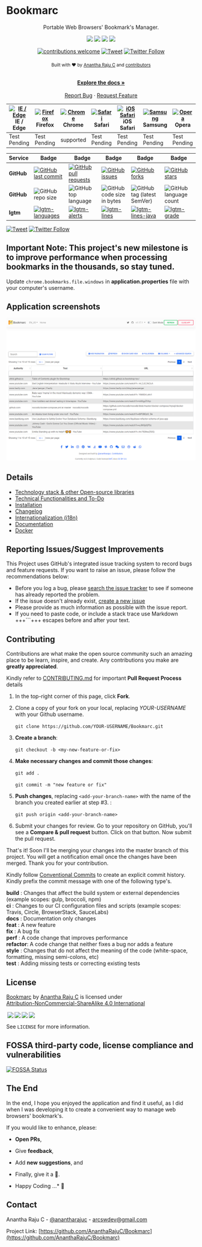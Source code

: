 <!--
*** Thanks for checking out Bookmarc. If you have a suggestion that would 
*** make this better, please fork the repo and create a pull request
*** or simply open an issue with the tag "enhancement". Thanks again!
-->

# Bookmarc

<p align="center">Portable Web Browsers' Bookmark's Manager.</p>

<p align="center">
<img src="https://img.shields.io/badge/HTML-239120?style=for-the-badge&logo=html5&logoColor=white" /> <img src="https://img.shields.io/badge/CSS-239120?style=for-the-badge&logo=css3&logoColor=white" /> <img src="https://img.shields.io/badge/JavaScript-F7DF1E?style=for-the-badge&logo=javascript&logoColor=black" /> <img src="https://img.shields.io/badge/Java-ED8B00?style=for-the-badge&logo=java&logoColor=white" />
</p>

<div align="center">

[![contributions welcome](https://img.shields.io/badge/contributions-welcome-brightgreen?logo=github)](CODE_OF_CONDUCT.md) [![Tweet](https://img.shields.io/twitter/url/http/shields.io.svg?style=social)](https://twitter.com/intent/tweet?text=Checkout+Bookmarc+web+application&url=https://github.com/AnanthaRajuC/Bookmarc&hashtags=SpringBoot) [![Twitter Follow](https://img.shields.io/twitter/follow/anantharajuc?label=follow%20me&style=social)](https://twitter.com/anantharajuc)
</div>

<div align="center">
  <sub>Built with ❤︎ by <a href="https://twitter.com/anantharajuc">Anantha Raju C</a> and <a href="https://github.com/AnanthaRajuC/Bookmarc/graphs/contributors">contributors</a>
</div>

</br>

<p align="center">
	<a href="https://github.com/AnanthaRajuC/Bookmarc/blob/main/README.md#bookmarc"><strong>Explore the docs »</strong></a>
	<br />
	<br />
	<a href="https://github.com/AnanthaRajuC/Bookmarc/issues">Report Bug</a>
	·
	<a href="https://github.com/AnanthaRajuC/Bookmarc/issues">Request Feature</a>
</p>


| [<img src="https://raw.githubusercontent.com/alrra/browser-logos/master/src/edge/edge_48x48.png" alt="IE / Edge" width="24px" height="24px" />](http://godban.github.io/browsers-support-badges/)</br>IE / Edge | [<img src="https://raw.githubusercontent.com/alrra/browser-logos/master/src/firefox/firefox_48x48.png" alt="Firefox" width="24px" height="24px" />](http://godban.github.io/browsers-support-badges/)</br>Firefox | [<img src="https://raw.githubusercontent.com/alrra/browser-logos/master/src/chrome/chrome_48x48.png" alt="Chrome" width="24px" height="24px" />](http://godban.github.io/browsers-support-badges/)</br>Chrome | [<img src="https://raw.githubusercontent.com/alrra/browser-logos/master/src/safari/safari_48x48.png" alt="Safari" width="24px" height="24px" />](http://godban.github.io/browsers-support-badges/)</br>Safari | [<img src="https://raw.githubusercontent.com/alrra/browser-logos/master/src/safari-ios/safari-ios_48x48.png" alt="iOS Safari" width="24px" height="24px" />](http://godban.github.io/browsers-support-badges/)</br>iOS Safari | [<img src="https://raw.githubusercontent.com/alrra/browser-logos/master/src/samsung-internet/samsung-internet_48x48.png" alt="Samsung" width="24px" height="24px" />](http://godban.github.io/browsers-support-badges/)</br>Samsung | [<img src="https://raw.githubusercontent.com/alrra/browser-logos/master/src/opera/opera_48x48.png" alt="Opera" width="24px" height="24px" />](http://godban.github.io/browsers-support-badges/)</br>Opera |
| --------- | --------- | --------- | --------- | --------- | --------- | --------- |
| Test Pending| Test Pending| supported | Test Pending| Test Pending| Test Pending| Test Pending

|     Service     | Badge | Badge | Badge | Badge | Badge |
|-----------------|-------|-------|-------|-------|-------|
|  **GitHub**     |[![GitHub last commit](https://img.shields.io/github/last-commit/anantharajuc/Spring-Boot-Application-Template)](https://github.com/AnanthaRajuC/Bookmarc/commits/master)|[![GitHub pull requests](https://img.shields.io/github/issues-pr-raw/AnanthaRajuC/Bookmarc)](https://github.com/AnanthaRajuC/Bookmarc/pulls)|[![GitHub issues](https://img.shields.io/github/issues/AnanthaRajuC/Bookmarc)](https://github.com/AnanthaRajuC/Bookmarc/issues)|[![GitHub forks](https://img.shields.io/github/forks/AnanthaRajuC/Bookmarc)](https://github.com/AnanthaRajuC/Bookmarc/network)|[![GitHub stars](https://img.shields.io/github/stars/AnanthaRajuC/Bookmarc)](https://github.com/AnanthaRajuC/Bookmarc/stargazers)|
|  **GitHub**     |![GitHub repo size](https://img.shields.io/github/repo-size/AnanthaRajuC/Bookmarc)|![GitHub top language](https://img.shields.io/github/languages/top/AnanthaRajuC/Bookmarc.svg)|![GitHub code size in bytes](https://img.shields.io/github/languages/code-size/AnanthaRajuC/Bookmarc)|![GitHub tag (latest SemVer)](https://img.shields.io/github/tag/AnanthaRajuC/Bookmarc.svg)|![GitHub language count](https://img.shields.io/github/languages/count/AnanthaRajuC/Bookmarc)|
|    **lgtm**     |[![lgtm-languages](https://badgen.net/lgtm/langs/g/AnanthaRajuC/Bookmarc)](https://lgtm.com/projects/g/AnanthaRajuC/Bookmarc?mode=list)|[![lgtm-alerts](https://badgen.net/lgtm/alerts/g/AnanthaRajuC/Bookmarc)](https://lgtm.com/projects/g/AnanthaRajuC/Bookmarc?mode=list)|[![lgtm-lines](https://badgen.net/lgtm/lines/g/AnanthaRajuC/Bookmarc)](https://lgtm.com/projects/g/AnanthaRajuC/Bookmarc?mode=list)|[![lgtm-lines-java](https://badgen.net/lgtm/lines/g/AnanthaRajuC/Bookmarc/java)](https://lgtm.com/projects/g/AnanthaRajuC/Bookmarc?mode=list)|[![lgtm-grade](https://badgen.net/lgtm/grade/g/AnanthaRajuC/Bookmarc)](https://lgtm.com/projects/g/AnanthaRajuC/Bookmarc?mode=list)|

[![Tweet](https://img.shields.io/twitter/url/http/shields.io.svg?style=social)](https://twitter.com/intent/tweet?text=Checkout+this+portable+web+browser+bookmark+manager&url=https://github.com/AnanthaRajuC/Bookmarc&hashtags=WebBrowser) [![Twitter Follow](https://img.shields.io/twitter/follow/anantharajuc?label=follow%20me&style=social)](https://twitter.com/anantharajuc)

## Important Note: This project's new milestone is to improve performance when processing bookmarks in the thousands, so stay tuned.

Update `chrome.bookmarks.file.windows` in **application.properties** file with your computer's username.

## Application screenshots

[![Home](documents/images/app-ui/home.png)](documents/images/app-ui/home.png)

## Details

- [Technology stack & other Open-source libraries](documents/TECHNOLOGY_STACK.MD)  
- [Technical Functionalities and To-Do](documents/TECHNICAL_FUNCTIONALITIES.md)  
- [Installation](documents/INSTALLATION.MD)  
- [Changelog](documents/CHANGELOG.md) 
- [Internationalization (i18n)](documents/INTERNATIONALIZATION.MD) 
- [Documentation](documents/DOCUMENTATION.MD) 
- [Docker](documents/Docker.md)   

## Reporting Issues/Suggest Improvements

This Project uses GitHub's integrated issue tracking system to record bugs and feature requests. If you want to raise an issue, please follow the recommendations below:

* 	Before you log a bug, please [search the issue tracker](https://github.com/AnanthaRajuC/Bookmarc/search?type=Issues) to see if someone has already reported the problem.
* 	If the issue doesn't already exist, [create a new issue](https://github.com/AnanthaRajuC/Bookmarc/issues/new)
* 	Please provide as much information as possible with the issue report.
* 	If you need to paste code, or include a stack trace use Markdown +++```+++ escapes before and after your text.

<!-- CONTRIBUTING -->
## Contributing

Contributions are what make the open source community such an amazing place to be learn, inspire, and create. Any contributions you make are **greatly appreciated**.

Kindly refer to [CONTRIBUTING.md](/CONTRIBUTING.md) for important **Pull Request Process** details

1. In the top-right corner of this page, click **Fork**.

2. Clone a copy of your fork on your local, replacing *YOUR-USERNAME* with your Github username.

   `git clone https://github.com/YOUR-USERNAME/Bookmarc.git`

3. **Create a branch**: 

   `git checkout -b <my-new-feature-or-fix>`

4. **Make necessary changes and commit those changes**:

   `git add .`

   `git commit -m "new feature or fix"`

5. **Push changes**, replacing `<add-your-branch-name>` with the name of the branch you created earlier at step #3. :

   `git push origin <add-your-branch-name>`

6. Submit your changes for review. Go to your repository on GitHub, you'll see a **Compare & pull request** button. Click on that button. Now submit the pull request.

That's it! Soon I'll be merging your changes into the master branch of this project. You will get a notification email once the changes have been merged. Thank you for your contribution.

Kindly follow [Conventional Commits](https://www.conventionalcommits.org/en/v1.0.0/) to create an explicit commit history. Kindly prefix the commit message with one of the following type's.

**build**   : Changes that affect the build system or external dependencies (example scopes: gulp, broccoli, npm)  
**ci**      : Changes to our CI configuration files and scripts (example scopes: Travis, Circle, BrowserStack, SauceLabs)  
**docs**    : Documentation only changes  
**feat**    : A new feature  
**fix**     : A bug fix  
**perf**    : A code change that improves performance  
**refactor**: A code change that neither fixes a bug nor adds a feature  
**style**   : Changes that do not affect the meaning of the code (white-space, formatting, missing semi-colons, etc)  
**test**    : Adding missing tests or correcting existing tests  

## License

<p xmlns:cc="http://creativecommons.org/ns#" xmlns:dct="http://purl.org/dc/terms/"><a property="dct:title" rel="cc:attributionURL" href="https://github.com/AnanthaRajuC/Bookmarc">Bookmarc</a> by <a rel="cc:attributionURL dct:creator" property="cc:attributionName" href="https://github.com/AnanthaRajuC">Anantha Raju C</a> is licensed under <a href="http://creativecommons.org/licenses/by-nc-sa/4.0/?ref=chooser-v1" target="_blank" rel="license noopener noreferrer" style="display:inline-block;">Attribution-NonCommercial-ShareAlike 4.0 International

<img style="height:22px!important;margin-left:3px;vertical-align:text-bottom;" src="https://mirrors.creativecommons.org/presskit/icons/cc.svg?ref=chooser-v1"><img style="height:22px!important;margin-left:3px;vertical-align:text-bottom;" src="https://mirrors.creativecommons.org/presskit/icons/by.svg?ref=chooser-v1"><img style="height:22px!important;margin-left:3px;vertical-align:text-bottom;" src="https://mirrors.creativecommons.org/presskit/icons/nc.svg?ref=chooser-v1"><img style="height:22px!important;margin-left:3px;vertical-align:text-bottom;" src="https://mirrors.creativecommons.org/presskit/icons/sa.svg?ref=chooser-v1"></a></p>

See `LICENSE` for more information.

## FOSSA third-party code, license compliance and vulnerabilities

[![FOSSA Status](https://app.fossa.com/api/projects/git%2Bgithub.com%2FAnanthaRajuC%2FBookmarc.svg?type=large)](https://app.fossa.com/projects/git%2Bgithub.com%2FAnanthaRajuC%2FBookmarc?ref=badge_large)

## The End

In the end, I hope you enjoyed the application and find it useful, as I did when I was developing it to create a convenient way to manage web browsers' bookmark's.

If you would like to enhance, please: 

* 	**Open PRs**, 
* 	Give **feedback**, 
* 	Add **new suggestions**, and
*	Finally, give it a 🌟.

* Happy Coding ...* 🙂

<!-- CONTACT -->
## Contact

Anantha Raju C - [@anantharajuc](https://twitter.com/anantharajuc) - arcswdev@gmail.com

Project Link: [https://github.com/AnanthaRajuC/Bookmarc](https://github.com/AnanthaRajuC/Bookmarc)